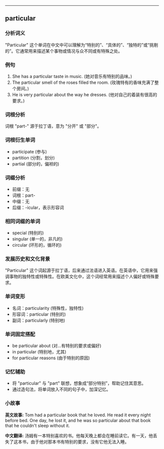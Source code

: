 
---------------
## particular
### 分析词义
"Particular" 这个单词在中文中可以理解为“特别的”、“具体的”、“独特的”或“挑剔的”。它通常用来描述某个事物或情况与众不同或有特殊之处。

### 例句
1. She has a particular taste in music. (她对音乐有特别的品味。)
2. The particular smell of the roses filled the room. (玫瑰特有的香味充满了整个房间。)
3. He is very particular about the way he dresses. (他对自己的着装有很高的要求。)

### 词根分析
词根 "part-" 源于拉丁语，意为 "分开" 或 "部分"。

### 词根衍生单词
- participate (参与)
- partition (分割，划分)
- partial (部分的，偏袒的)

### 词缀分析
- 前缀：无
- 词根：part-
- 中缀：无
- 后缀：-icular，表示形容词

### 相同词缀的单词
- special (特别的)
- singular (单一的，非凡的)
- circular (环形的，循环的)

### 发展历史和文化背景
"Particular" 这个词起源于拉丁语，后来通过法语进入英语。在英语中，它用来强调事物的独特性或特殊性。在欧美文化中，这个词经常用来描述个人偏好或特殊要求。

### 单词变形
- 名词：particularity (特殊性，独特性)
- 形容词：particular (特别的)
- 副词：particularly (特别地)

### 单词固定搭配
- be particular about (对...有特别的要求或偏好)
- in particular (特别地，尤其)
- for particular reasons (由于特别的原因)

### 记忆辅助
- 将 "particular" 与 "part" 联想，想象成“部分特别”，帮助记住其意思。
- 通过造句法，将单词放入不同的句子中，加深记忆。

### 小故事
**英文故事:**
Tom had a particular book that he loved. He read it every night before bed. One day, he lost it, and he was so particular about that book that he couldn't sleep without it.

**中文翻译:**
汤姆有一本特别喜欢的书。他每天晚上都会在睡前读它。有一天，他丢失了这本书，由于他对那本书有特别的要求，没有它他无法入睡。


